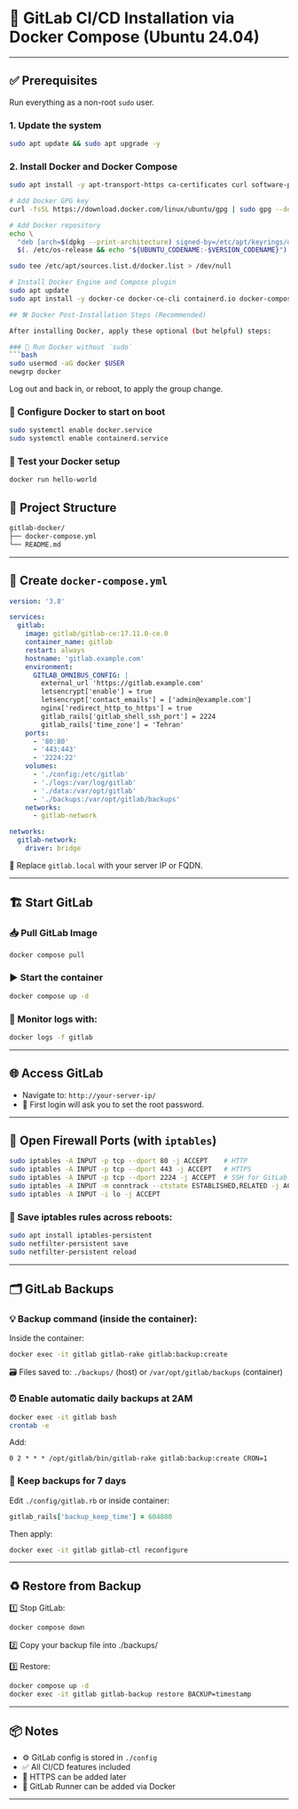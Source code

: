 # 🦊 GitLab CI/CD Installation via Docker Compose (Ubuntu 24.04)

---

## ✅ Prerequisites

Run everything as a non-root `sudo` user.

### 1. Update the system
```bash
sudo apt update && sudo apt upgrade -y
```

### 2. Install Docker and Docker Compose
```bash
sudo apt install -y apt-transport-https ca-certificates curl software-properties-common gnupg

# Add Docker GPG key
curl -fsSL https://download.docker.com/linux/ubuntu/gpg | sudo gpg --dearmor -o /usr/share/keyrings/docker.gpg

# Add Docker repository
echo \
  "deb [arch=$(dpkg --print-architecture) signed-by=/etc/apt/keyrings/docker.asc] https://download.docker.com/linux/ubuntu \
  $(. /etc/os-release && echo "${UBUNTU_CODENAME:-$VERSION_CODENAME}") stable" | \

sudo tee /etc/apt/sources.list.d/docker.list > /dev/null

# Install Docker Engine and Compose plugin
sudo apt update
sudo apt install -y docker-ce docker-ce-cli containerd.io docker-compose-plugin

## 🛠️ Docker Post-Installation Steps (Recommended)

After installing Docker, apply these optional (but helpful) steps:

### 👤 Run Docker without `sudo`
```bash
sudo usermod -aG docker $USER
newgrp docker
```

Log out and back in, or reboot, to apply the group change.

### 🔁 Configure Docker to start on boot
```bash
sudo systemctl enable docker.service
sudo systemctl enable containerd.service
```

### 🧪 Test your Docker setup
```bash
docker run hello-world
```

## 📂 Project Structure

```bash
gitlab-docker/
├── docker-compose.yml
└── README.md
```

---

## 📝 Create `docker-compose.yml`

```yaml
version: '3.8'

services:
  gitlab:
    image: gitlab/gitlab-ce:17.11.0-ce.0
    container_name: gitlab
    restart: always
    hostname: 'gitlab.example.com'
    environment:
      GITLAB_OMNIBUS_CONFIG: |
        external_url 'https://gitlab.example.com'
        letsencrypt['enable'] = true
        letsencrypt['contact_emails'] = ['admin@example.com']
        nginx['redirect_http_to_https'] = true
        gitlab_rails['gitlab_shell_ssh_port'] = 2224
        gitlab_rails['time_zone'] = 'Tehran'
    ports:
      - '80:80'
      - '443:443'
      - '2224:22'
    volumes:
      - './config:/etc/gitlab'
      - './logs:/var/log/gitlab'
      - './data:/var/opt/gitlab'
      - './backups:/var/opt/gitlab/backups'
    networks:
      - gitlab-network    

networks:
  gitlab-network:
    driver: bridge

```

🔁 Replace `gitlab.local` with your server IP or FQDN.

---

## 🏗️ Start GitLab

### 📥 Pull GitLab Image
```bash
docker compose pull
```

### ▶️ Start the container
```bash
docker compose up -d
```

### 📡 Monitor logs with:

```bash
docker logs -f gitlab
```

---

## 🌐 Access GitLab

- Navigate to: `http://your-server-ip/`
- 🔐 First login will ask you to set the root password.

---

## 🔐 Open Firewall Ports (with `iptables`)

```bash
sudo iptables -A INPUT -p tcp --dport 80 -j ACCEPT    # HTTP
sudo iptables -A INPUT -p tcp --dport 443 -j ACCEPT   # HTTPS
sudo iptables -A INPUT -p tcp --dport 2224 -j ACCEPT  # SSH for GitLab
sudo iptables -A INPUT -m conntrack --ctstate ESTABLISHED,RELATED -j ACCEPT
sudo iptables -A INPUT -i lo -j ACCEPT
```

### 💾 Save iptables rules across reboots:

```bash
sudo apt install iptables-persistent
sudo netfilter-persistent save
sudo netfilter-persistent reload
```

---

## 🗂️ GitLab Backups

### 💡 Backup command (inside the container):

Inside the container:

```bash
docker exec -it gitlab gitlab-rake gitlab:backup:create
```
🗃️ Files saved to: `./backups/` (host) or `/var/opt/gitlab/backups` (container)

### ⏰ Enable automatic daily backups at 2AM

```bash
docker exec -it gitlab bash
crontab -e
```

Add:

```cron
0 2 * * * /opt/gitlab/bin/gitlab-rake gitlab:backup:create CRON=1
```

### 🧼 Keep backups for 7 days

Edit `./config/gitlab.rb` or inside container:

```ruby
gitlab_rails['backup_keep_time'] = 604800
```

Then apply:

```bash
docker exec -it gitlab gitlab-ctl reconfigure
```

---

## ♻️ Restore from Backup

1️⃣ Stop GitLab:
```bash
docker compose down
```

2️⃣ Copy your backup file into ./backups/

3️⃣ Restore:
```bash
docker compose up -d
docker exec -it gitlab gitlab-backup restore BACKUP=timestamp
```

---

## 📦 Notes

- ⚙️ GitLab config is stored in `./config`
- ✅ All CI/CD features included
- 🔐 HTTPS can be added later
- 🏃 GitLab Runner can be added via Docker

---
